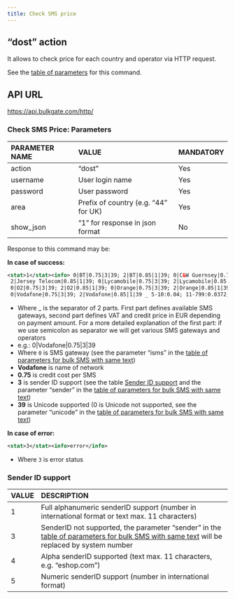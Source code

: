 ```yaml
---
title: Check SMS price
---
```


## “dost” action
It allows to check price for each country and operator via HTTP request. 

See the [table of parameters](#check-sms-price-parameters) for this command.

## API URL
https://api.bulkgate.com/http/

### Check SMS Price: Parameters

| PARAMETER NAME | VALUE | MANDATORY |
|:--- |:--- |:--- |
|action|	“dost”|	Yes|
|username|	User login name|	Yes|
|password|	User password	|Yes|
|area|Prefix of country (e.g. “44” for UK)|	Yes|
|show_json|	“1” for response in json format|	No|


Response to this command may be:

**In case of success:**
``` xml
<stat>1</stat><info> 0|BT|0.75|3|39; 2|BT|0.85|1|39; 0|C&W Guernsey|0.75|3|39; 2|C&W Guernsey|0.85|1|39; 0|Hutchison 3G|0.75|3|39; 2|Hutchison 3G|0.85|1|39; 0|Jersey Airtel|0.75|3|39; 2|Jersey Airtel|0.85|1|39; 0|Jersey Telecom|0.75|3|39;
 2|Jersey Telecom|0.85|1|39; 0|Lycamobile|0.75|3|39; 2|Lycamobile|0.85|1|39; 0|Manx Telecom|0.75|3|39; 2|ManxTelecom|0.85|1|39;
 0|O2|0.75|3|39; 2|O2|0.85|1|39; 0|Orange|0.75|3|39; 2|Orange|0.85|1|39; 0|T-mobile|0.75|3|39; 2|T-mobile|0.85|1|39;
 0|Vodafone|0.75|3|39; 2|Vodafone|0.85|1|39 _ 5-10:0.04; 11-799:0.0372; 800-1999:0.0330 %1.21</info>
```
 - Where _ is the separator of 2 parts. First part defines available SMS gateways, second part defines VAT and credit price in EUR depending on payment amount. For a more detailed explanation of the first part: if we use semicolon as separator we will get various SMS  gateways and operators
 - e.g.:  0|Vodafone|0.75|3|39
 - Where `0` is SMS gateway (see the parameter “isms” in the [table of parameters for bulk SMS with same text](http-low-level-api-send-bulk-sms-same-text.md#send-bulk-sms-with-same-text-parameters))
 - **Vodafone** is name of network
 - **0.75** is credit cost per SMS
 - **3** is sender ID support (see the table [Sender ID support](#sender-id-support) and the parameter “sender” in the [table of parameters for bulk SMS with same text](http-low-level-api-send-bulk-sms-same-text.md#send-bulk-sms-with-same-text-parameters)) 
 - **39** is Unicode supported (0 is Unicode not supported, see the parameter “unicode” in the [table of parameters for bulk SMS with same text](http-low-level-api-send-bulk-sms-same-text.md#send-bulk-sms-with-same-text-parameters))

**In case of error:**
``` xml
<stat>3</stat><info>error</info>
```
 - Where `3` is error status


### Sender ID support

|VALUE|	DESCRIPTION|
|:--- |:--- |
|1	|Full alphanumeric senderID support (number in international format or text max. 11 characters)|
|3	|SenderID not supported, the parameter “sender” in the [table of parameters for bulk SMS with same text](http-low-level-api-send-bulk-sms-same-text.md#send-bulk-sms-with-same-text-parameters) will be replaced by system number|
|4	|Alpha senderID supported (text max. 11 characters, e.g. “eshop.com”)|
|5	|Numeric senderID support (number in international format)|
